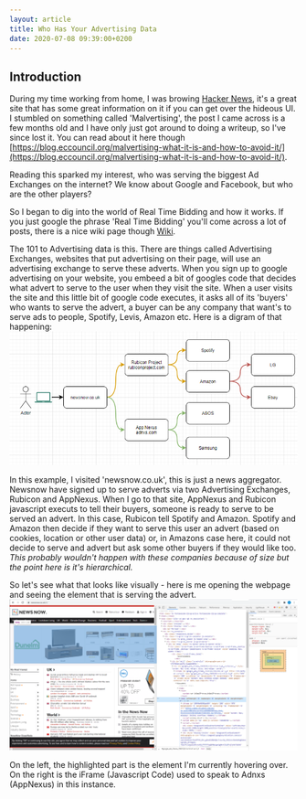 ```yaml
---
layout: article
title: Who Has Your Advertising Data
date: 2020-07-08 09:39:00+0200
---
```

## Introduction
During my time working from home, I was browing [Hacker News](https://news.ycombinator.com/), it's a great site that has some great information on it if you can get over the hideous UI. I stumbled on something called 'Malvertising', the post I came across is a few months old and I have only just got around to doing a writeup, so I've since lost it. You can read about it here though [https://blog.eccouncil.org/malvertising-what-it-is-and-how-to-avoid-it/](https://blog.eccouncil.org/malvertising-what-it-is-and-how-to-avoid-it/). 

Reading this sparked my interest, who was serving the biggest Ad Exchanges on the internet? We know about Google and Facebook, but who are the other players?

So I began to dig into the world of Real Time Bidding and how it works. If you just google the phrase 'Real Time Bidding' you'll come across a lot of posts, there is a nice wiki page though [Wiki](https://en.wikipedia.org/wiki/Real-time_bidding). 

The 101 to Advertising data is this. There are things called Advertising Exchanges, websites that put advertising on their page, will use an advertising exchange to serve these adverts. When you sign up to google advertising on your website, you embeed a bit of googles code that decides what advert to serve to the user when they visit the site. When a user visits the site and this little bit of google code executes, it asks all of its 'buyers' who wants to serve the advert, a buyer can be any company that want's to serve ads to people, Spotify, Levis, Amazon etc. 
Here is a digram of that happening: 
![](../../../contents/images/2020/07/rtb_diagram.png)

In this example, I visited 'newsnow.co.uk', this is just a news aggregator. Newsnow have signed up to serve adverts via two Advertising Exchanges, Rubicon and AppNexus. When I go to that site, AppNexus and Rubicon javascript executs to tell their buyers, someone is ready to serve to be served an advert. In this case, Rubicon tell Spotify and Amazon. Spotify and Amazon then decide if they want to serve this user an advert (based on cookies, location or other user data) or, in Amazons case here, it could not decide to serve and advert but ask some other buyers if they would like too. *This probably wouldn't happen with these companies because of size but the point here is it's hierarchical.*

So let's see what that looks like visually - here is me opening the webpage and seeing the element that is serving the advert.
![](../../../contents/images/2020/07/newsnow_rtb.png)

On the left, the highlighted part is the element I'm currently hovering over. On the right is the iFrame (Javascript Code) used to speak to Adnxs (AppNexus) in this instance.


